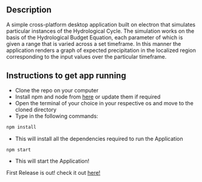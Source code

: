  ## Description

A simple cross-platform desktop application built on electron that simulates particular instances of the Hydrological Cycle. The simulation works on the basis of the Hydrological Budget Equation, each parameter of which is given a range that is varied across a set timeframe. In this manner the application renders a graph of expected precipitation in the localized region corresponding to the input values over the particular timeframe.
 
 ## Instructions to get app running

- Clone the repo on your computer
- Install npm and node from [here](https://www.npmjs.com/get-npm?utm_source=house&utm_medium=homepage&utm_campaign=free%20orgs&utm_term=Install%20npm) or update them if required
- Open the terminal of your choice in your respective os and move to the cloned directory
- Type in the following commands:
```bash
npm install
```
- This will install all the dependencies required to run the Application
```bash
npm start
```
- This will start the Application!

First Release is out! check it out [here!](https://github.com/shadxx7/hydropro/releases/tag/1.0.0)

